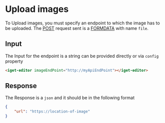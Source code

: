 # Upload images

To Upload images, you must specify an endpoint to which the image has to be uploaded. The [POST](https://developer.mozilla.org/en-US/docs/Web/HTTP/Methods/POST) request sent is a [FORMDATA](https://developer.mozilla.org/en-US/docs/Web/API/FormData) with name `file`.

## Input

The Input for the endpoint is a string can be provided directly or via `config` property

```html
<iget-editor imageEndPoint="http://myApiEndPoint"></iget-editor>
```

## Response

The Response is a `json` and it should be in the following format

```json
{
    "url": "https://location-of-image"
}
```
